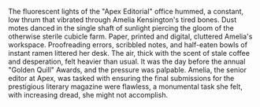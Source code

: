 The fluorescent lights of the "Apex Editorial" office hummed, a constant, low thrum that vibrated through Amelia Kensington's tired bones.  Dust motes danced in the single shaft of sunlight piercing the gloom of the otherwise sterile cubicle farm.  Paper, printed and digital, cluttered Amelia's workspace.  Proofreading errors, scribbled notes, and half-eaten bowls of instant ramen littered her desk.  The air, thick with the scent of stale coffee and desperation, felt heavier than usual.  It was the day before the annual "Golden Quill" Awards, and the pressure was palpable.  Amelia, the senior editor at Apex, was tasked with ensuring the final submissions for the prestigious literary magazine were flawless, a monumental task she felt, with increasing dread, she might not accomplish.
